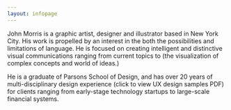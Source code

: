 ```yaml
---
layout: infopage
---
```

John Morris is a graphic artist, designer and illustrator based in New York City. His work is propelled by an interest in the both the possibilities and limitations of language. He is focused on creating intelligent and distinctive visual communications ranging from current topics to (the visualization of complex concepts and world of ideas.) 

He is a graduate of Parsons School of Design, and has over 20 years of multi-disciplinary design experience (click to view UX design samples PDF) for clients ranging from early-stage technology startups to large-scale financial systems. 

<style>
	#about-link {
		color: #000;
	}
</style>
